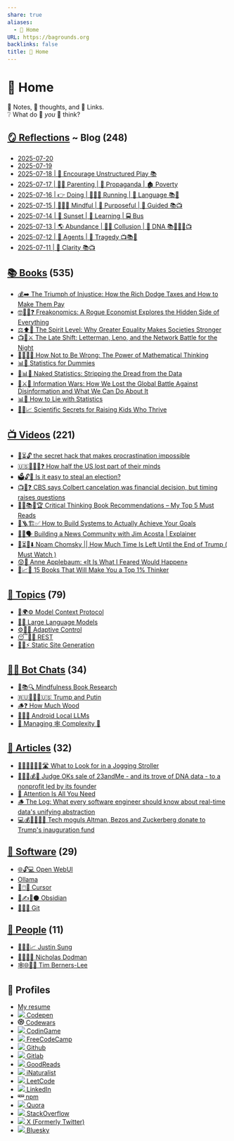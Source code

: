 ```yaml
---
share: true
aliases:
  - 🏡 Home
URL: https://bagrounds.org
backlinks: false
title: 🏡 Home
---
```

# 🏡 Home  
📑 Notes, 💭 thoughts, and 🔗 Links.  
❔ What do 🫵 _you_ 🤔 think?  
  
## [🪞 Reflections](./reflections/index.md) ~ Blog (248)  
- [2025-07-20](./reflections/2025-07-20.md)  
- [2025-07-19](./reflections/2025-07-19.md)  
- [2025-07-18 | 🧸 Encourage Unstructured Play 📚](./reflections/2025-07-18.md)  
- [2025-07-17 | 👶🏼 Parenting | 🤥 Propaganda | 🏚️ Poverty](./reflections/2025-07-17.md)  
- [2025-07-16 | 👉 Doing | 🏃🏼‍♀️ Running | 🦜 Language 📚📄](./reflections/2025-07-16.md)  
- [2025-07-15 | 🧘🏼‍♀️ Mindful | 🎯 Purposeful | 🦮 Guided 📚📺](./reflections/2025-07-15.md)  
- [2025-07-14 | 🌄 Sunset | 🧠 Learning | 🚍 Bus](./reflections/2025-07-14.md)  
- [2025-07-13 | 🌎 Abundance | 🤝🏻 Collusion | 🧬 DNA 📚📄🤖💬📺](./reflections/2025-07-13.md)  
- [2025-07-12 | 🤖 Agents | 🌊 Tragedy 📺📚📰](./reflections/2025-07-12.md)  
- [2025-07-11 | 🌟 Clarity 📚📺](./reflections/2025-07-11.md)  
  
  
## [📚 Books](./books/index.md) (535)  
- [💰➡️ The Triumph of Injustice: How the Rich Dodge Taxes and How to Make Them Pay](./books/the-triumph-of-injustice-how-the-rich-dodge-taxes-and-how-to-make-them-pay.md)  
- [🤓🕵️‍♂️❓ Freakonomics: A Rogue Economist Explores the Hidden Side of Everything](./books/freakonomics.md)  
- [⚖️⬆️🤝 The Spirit Level: Why Greater Equality Makes Societies Stronger](./books/the-spirit-level-why-greater-equality-makes-societies-stronger.md)  
- [📺🌃⚔️ The Late Shift: Letterman, Leno, and the Network Battle for the Night](./books/the-late-shift-letterman-leno-and-the-network-battle-for-the-night.md)  
- [ 🚫❌🧮💭 How Not to Be Wrong: The Power of Mathematical Thinking](./books/how-not-to-be-wrong.md)  
- [📊🫠 Statistics for Dummies](./books/statistics-for-dummies.md)  
- [🙈📊🔢 Naked Statistics: Stripping the Dread from the Data](./books/naked-statistics.md)  
- [📰⚔️🧠 Information Wars: How We Lost the Global Battle Against Disinformation and What We Can Do About It](./books/information-wars.md)  
- [📊🤥 How to Lie with Statistics](./books/how-to-lie-with-statistics.md)  
- [🧪👶📈 Scientific Secrets for Raising Kids Who Thrive](./books/scientific-secrets-for-raising-kids-who-thrive.md)  
  
  
## [📺 Videos](./videos/index.md) (221)  
- [🚫⏳🔓 the secret hack that makes procrastination impossible](./videos/the-secret-hack-that-makes-procrastination-impossible.md)  
- [🇺🇸🤯😵‍💫❓ How half the US lost part of their minds](./videos/how-half-the-us-lost-part-of-their-minds.md)  
- [🗳️🔓🤔 Is it easy to steal an election?](./videos/is-it-easy-to-steal-an-election.md)  
- [📺💸❓ CBS says Colbert cancelation was financial decision, but timing raises questions](./videos/cbs-says-colbert-cancelation-was-financial-decision-but-timing-raises-questions.md)  
- [🤔🧐📚💯🏆 Critical Thinking Book Recommendations – My Top 5 Must Reads](./videos/critical-thinking-book-recommendations-my-top-5-must-reads.md)  
- [🎯🪜🏗️✅ How to Build Systems to Actually Achieve Your Goals](./videos/how-to-build-systems-to-actually-achieve-your-goals.md)  
- [📰🤝🗣️ Building a News Community with Jim Acosta | Explainer](./videos/building-a-news-community-with-jim-acosta-explainer.md)  
- [🤔⏳👹⬇️ Noam Chomsky || How Much Time Is Left Until the End of Trump ( Must Watch )](./videos/noam-chomsky-how-much-time-is-left-until-the-end-of-trump-must-watch.md)  
- [😟🔮 Anne Applebaum: «It Is What I Feared Would Happen»](./videos/anne-applebaum-it-is-what-i-feared-would-happen.md)  
- [🧠📈🥇 15 Books That Will Make You a Top 1% Thinker](./videos/15-books-that-will-make-you-a-top-1-percent-thinker.md)  
  
  
## [🌌 Topics](./topics/index.md) (79)  
- [🧠🌍⚙️ Model Context Protocol](./topics/model-context-protocol.md)  
- [🤖🦜 Large Language Models](./topics/large-language-models.md)  
- [⚙️🧠🔄 Adaptive Control](./topics/adaptive-control.md)  
- [😴🛌🧘 REST](./topics/rest.md)  
- [💾🧱⚡️ Static Site Generation](./topics/static-site-generation.md)  
  
  
## [🤖💬 Bot Chats](./bot-chats/index.md) (34)  
- [🧘📚🔍 Mindfulness Book Research](./bot-chats/mindfulness-book-research.md)  
- [🇷🇺👹🤝👹🇺🇸 Trump and Putin](./bot-chats/trump-and-putin.md)  
- [🪵❓ How Much Wood](./bot-chats/how-much-wood.md)  
- [🤖📱🧠 Android Local LLMs](./bot-chats/android-local-llms.md)  
- [🧭 Managing 🕸️ Complexity 🧠](./bot-chats/managing-complexity.md)  
  
  
## [📄  Articles](./articles/index.md) (32)  
- [👀👶🏼🏃🏼‍♀️🛣️ What to Look for in a Jogging Stroller](./articles/what-to-look-for-in-a-jogging-stroller.md)  
- [🧑‍⚖️🧬💰🤝 Judge OKs sale of 23andMe - and its trove of DNA data - to a nonprofit led by its founder](./articles/judge-oks-sale-of-23andme-and-its-trove-of-dna-data-to-a-nonprofit-led-by-its-founder.md)  
- [👀 Attention Is All You Need](./articles/attention-is-all-you-need.md)  
- [🪵 The Log: What every software engineer should know about real-time data's unifying abstraction](./articles/the-log-what-every-software%20engineer-should-know-about-real-time-datas-unifying-abstraction.md)  
- [💻💰🤝👹🇺🇸 Tech moguls Altman, Bezos and Zuckerberg donate to Trump's inauguration fund](./articles/tech-moguls-altman-bezos-and-zuckerberg-donate-to-trumps-inauguration-fund.md)  
  
  
## [💾 Software](./software/index.md) (29)  
- [🌐🔓💻 Open WebUI](./software/open-webui.md)  
- [Ollama](./software/ollama.md)  
- [🤖🖱️📍 Cursor](./software/cursor.md)  
- [💾✍️🌋⚫️ Obsidian](./software/obsidian.md)  
- [💾➕🤝 Git](./software/git.md)  
  
  
## [👥 People](./people/index.md) (11)  
- [🧠👨‍🎓📈 Justin Sung](./people/justin-sung.md)  
- [🐕‍🦺🧠🐾 Nicholas Dodman](./people/nicholas-dodman.md)  
- [🕸️🌐👨‍💻 Tim Berners-Lee](./people/tim-berners-lee.md)  
  
  
## 🔗 Profiles  
- [My resume](./topics/my-resume.md)  
- <a href="http://codepen.io/bagrounds"><img style="height:1em; margin:0;" src="https://simpleicons.org/icons/codepen.svg"/> Codepen</a>  
- <a href="http://www.codewars.com/users/bagrounds"><img style="height:1em; margin:0;" src="https://raw.githubusercontent.com/bagrounds/icons/master/codewars.svg"/> Codewars</a>  
- <a href="https://www.codingame.com/profile/0d172b10ecb72b81c2bb2646e8be9d8a8930706"><img style="height:1em; margin:0;" src="https://simpleicons.org/icons/codingame.svg"/> CodinGame</a>  
- <a href="http://freecodecamp.com/bagrounds"><img style="height:1em; margin:0;" src="https://simpleicons.org/icons/freecodecamp.svg"/> FreeCodeCamp</a>  
- <a href="https://github.com/bagrounds"><img style="height:1em; margin:0;" src="https://simpleicons.org/icons/github.svg"/> Github</a>  
- <a href="http://gitlab.com/bagrounds"><img style="height:1em; margin:0;" src="https://simpleicons.org/icons/gitlab.svg"/> Gitlab</a>  
- <a href="http://goodreads.com/bagrounds"><img style="height:1em; margin:0;" src="https://simpleicons.org/icons/goodreads.svg"/> GoodReads</a>  
- <a href="https://www.inaturalist.org/people/8822063"><img style="height:1em; margin:0;" src="https://static.inaturalist.org/wiki_page_attachments/3154-original.png"/> iNaturalist</a>  
- <a href="https://leetcode.com/u/bagrounds"><img style="height:1em; margin:0;" src="https://simpleicons.org/icons/leetcode.svg"/> LeetCode</a>  
- <a href="https://linkedin.com/in/bagrounds"><img style="height:1em; margin:0;" src="https://simpleicons.org/icons/linkedin.svg"/> LinkedIn</a>  
- <a href="http://www.npmjs.com/~bagrounds"><img style="height:1em; margin:0;" src="https://raw.githubusercontent.com/bagrounds/icons/master/npm.svg"/> npm</a>  
- <a href="https://www.quora.com/profile/Bryan-Grounds"><img style="height:1em; margin:0;" src="https://simpleicons.org/icons/quora.svg"/> Quora</a>  
- <a href="http://stackoverflow.com/users/2081363/bagrounds"><img style="height:1em; margin:0;" src="https://simpleicons.org/icons/stackoverflow.svg"/> StackOverflow</a>  
- <a href="https://twitter.com/bagrounds"><img style="height:1em; margin:0;" src="https://simpleicons.org/icons/x.svg"/> X (Formerly Twitter)</a>  
- <a href="https://bsky.app/profile/bagrounds.bsky.social"><img style="height:1em; margin:0;" src="https://simpleicons.org/icons/bluesky.svg"/> Bluesky</a>  
